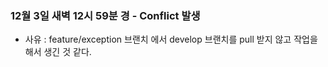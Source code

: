 ### 12월 3일 새벽 12시 59분 경 - Conflict 발생
- 사유 : feature/exception 브랜치 에서 develop 브랜치를 pull 받지 않고 작업을 해서 생긴 것 같다.